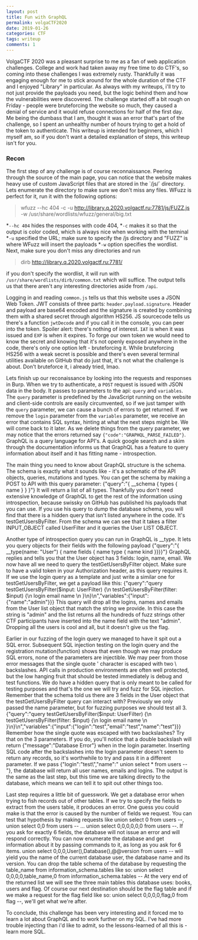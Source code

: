 ```yaml
---
layout: post
title: Fun with GraphQL
permalink: volgaCTF2020
date: 2019-01-26
categories: CTF
tags: writeup
comments: 1
--- 
```


VolgaCTF 2020 was a pleasant surprise to me as a fan of web application challenges. College and work had taken away my free time to do CTF's, so coming into these challenges I was extremely rusty. Thankfully it was engaging enough for me to stick around for the whole duration of the CTF and I enjoyed "Library" in particular. As always with my writeups, i'll try to not just provide the payloads you need, but the logic behind them and how the vulnerabilities were discovered. The challenge started off a bit rough on Friday - people were bruteforcing the website so much, they caused a denial of service and it would refuse connections for half of the first day. Me being the dumbass that I am, thought it was an error that's part of the challenge, so I spent an unhealthy number of hours trying to get a hold of the token to authenticate. This writeup is intended for beginners, which I myself am, so if you don't want a detailed explanation of steps, this writeup isn't for you. 

<h3>Recon</h3>
The first step of any challenge is of course reconnaissance. Peering through the source of the main page, you can notice that the website makes heavy use of custom JavaScript files that are stored in the `/js/` directory. Lets enumerate the directory to make sure we don't miss any files. WFuzz is perfect for it, run it with the following options: 

>wfuzz --hc 404 -c -u http://library.q.2020.volgactf.ru:7781/js/FUZZ.js -w /usr/share/wordlists/wfuzz/general/big.txt

*`--hc 404` hides the responses with code 404, 
*`-c` makes it so that the output is color coded, which is always nice when working with the terminal 
*`-u` specified the URL; make sure to specify the /js directory and "FUZZ" is where WFuzz will insert the payloads
*`-w` option specifies the wordlist. 
Next, make sure you don't miss any directories and run

>dirb http://library.q.2020.volgactf.ru:7781/ 

if you don't specify the wordlist, it will run with `/usr/share/wordlists/dirb/common.txt` which will suffice. The output tells us that there aren't any interesting directories aside from `/api`.

Logging in and reading `common.js` tells us that this website uses a JSON Web Token. JWT consists of three parts: `header.payload.signature`. Header and payload are base64 encoded and the signature is created by combining them with a shared secret through algorithm HS256. JS sourcecode tells us there's a function `jwtDecode` and if you call it in the console, you can peer into the token. Spoiler alert: there's nothing of interest. `IAT` is when it was issued and `EXP` is when it expires. To forge our own token we would need to know the secret and knowing that it's not openly exposed anywhere in the code, there's only one option left - bruteforcing it. While bruteforcing HS256 with a weak secret is possible and there's even several terminal utilities available on GitHub that do just that, it's not what the challenge is about. Don't bruteforce it, i already tried, lmao.

Lets finish up our reconaissance by looking into the requests and responses in Burp. When we try to authenticate, a `POST` request is issued with JSON data in the body. It passes to parameters to the api: `query` and `variables`. The `query` parameter is predefined by the JavaScript running on the website and client-side controls are easily circumvented, so if we just tamper with the `query` parameter, we can cause a bunch of errors to get returned. If we remove the `login` parameter from the `variables` parameter, we receive an error that contains SQL syntax, hinting at what the next steps might be. We will come back to it later. As we delete things from the query parameter, we may notice that the errors returned say `{"code":"GRAPHQL_PARSE_FAILED"}`. GraphQL is a query language for API's. A quick google search and a skim through the documentation informs us that GraphQL has a feature to query information about itself and it has fitting name - introspection.

The main thing you need to know about GraphQL structure is the schema. The schema is exactly what it sounds like - it's a schematic of the API objects, queries, mutations and types. You can get the schema by making a POST to API with this query parameter: {"query":"{ __schema { types { name } } }"} It will return a list of all types. Thankfully you don't need extensive knowledge of GraphQL to get the rest of the information using introspection, because swissky on GitHub has published his payloads that you can use. If you use his query to dump the database schema, you will find that there is a hidden query that isn't listed anywhere in the code. It's testGetUsersByFilter. From the schema we can see that it takes a filter INPUT_OBJECT called UserFilter and it queries the User LIST OBJECT.

Another type of introspection query you can run in GraphQL is __type. It lets you query objects for their fields with the following payload {"query":"{ __type(name: \"User\") { name fields { name type { name kind }}}}"} GraphQL replies and tells you that the User object has 3 fields: login, name, email. We now have all we need to query the testGetUsersByFilter object. Make sure to have a valid token in your Authorization header, as this query requires it. If we use the login query as a template and just write a similar one for testGetUsersByFilter, we get a payload like this: {"query":"query testGetUsersByFilter($input: UserFilter) {\n  testGetUsersByFilter(filter: $input) {\n  login email name \n  }\n}\n","variables":{"input":{"name":"admin"}}} This query will drop all the logins, names and emails from the User list object that match the string we provide. In this case the string is "admin" and the list returns all the hundreds of fuzz strings other CTF participants have inserted into the name field with the text "admin". Dropping all the users is cool and all, but it doesn't give us the flag.

Earlier in our fuzzing of the login query we managed to have it spit out a SQL error. Subsequent SQL injection testing on the login query and the registration mutation(function) shows that even though we may produce SQL errors, none of the parameters are injectible. We may peer from those error messages that the single quote ' character is escaped with two \\ backslashes. API calls in production environments are often well protected, but the low hanging fruit that should be tested immediately is debug and test functions. We do have a hidden query that is only meant to be called for testing purposes and that's the one we will try and fuzz for SQL injection. Remember that the schema told us there are 3 fields in the User object that the testGetUsersByFilter query can interact with? Previously we only passed the name parameter, but for fuzzing purposes we should test all 3. {"query":"query testGetUsersByFilter($input: UserFilter) {\n  testGetUsersByFilter(filter: $input) {\n  login email name \n  }\n}\n","variables":{"input":{"login":"test","email":"test","name":"test"}}} Remember how the single quote was escaped with two backslashes? Try that on the 3 parameters. If you do, you'll notice that a double backslash will return {"message":"Database Error"} when in the login parameter. Inserting SQL code after the backslashes into the login parameter doesn't seem to return any records, so it's worthwhile to try and pass it in a different parameter. If we pass {"login":"test\\","name":" union select * from users -- "}, the database will return all user names, emails and logins. The output is the same as the last step, but this time we are talking directly to the database, which means we can tell it to spit out other things too. 

Last step requires a little bit of guesswork. We get a database error when trying to fish records out of other tables. If we try to specify the fields to extract from the users table, it produces an error. One guess you could make is that the error is caused by the number of fields we request. You can test that hypothesis by making requests like union select 0 from users --, union select 0,0 from users -- ... union select 0,0,0,0,0,0 from users --. If you ask for exactly 6 fields, the database will not issue an error and will respond correctly. You can now enumerate the database and get information about it by passing commands to it, as long as you ask for 6 items. union select 0,0,0,User(),Database(),@@version from users -- will yield you the name of the current database user, the database name and its version. You can drop the table schema of the database by requesting the table_name from information_schema.tables like so: union select 0,0,0,0,table_name,0 from information_schema.tables -- At the very end of the returned list we will see the three main tables this database uses: books, users and flag. Of course our next destination should be the flag table and if we make a request for the flag field like so: union select 0,0,0,0,flag,0 from flag --, we'll get what we're after. 

To conclude, this challenge has been very interesting and it forced me to learn a lot about GraphQL and to work further on my SQL. I've had more trouble injecting than i'd like to admit, so the lessons-learned of all this is - learn more SQL.
